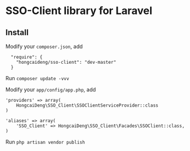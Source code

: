 SSO-Client library for Laravel
==============================

Install
-------
Modify your `composer.json`, add
```
  "require": {
    "hongcaideng/sso-client": "dev-master"
  }
```
Run `composer update -vvv`

Modify your `app/config/app.php`, add
```
'providers' => array(
    HongcaiDeng\SSO_Client\SSOClientServiceProvider::class
)

'aliases' => array(
    'SSO_Client' => HongcaiDeng\SSO_Client\Facades\SSOClient::class,
)
```

Run `php artisan vendor publish`

